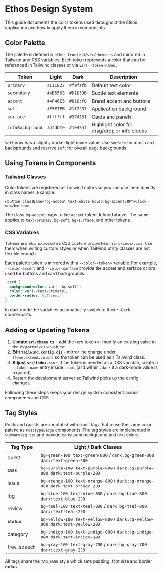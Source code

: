 # Ethos Design System

This guide documents the color tokens used throughout the Ethos application and how to apply them in components.

## Color Palette

The palette is defined in `ethos-frontend/src/theme.ts` and mirrored in Tailwind and CSS variables. Each token represents a color that can be referenced in Tailwind classes or via `var(--token-name)`.

| Token | Light | Dark | Description |
| ----- | ----- | ---- | ----------- |
| `primary` | `#111827` | `#f9fafb` | Default text color |
| `secondary` | `#4B5563` | `#D1D5DB` | Subtle text elements |
| `accent` | `#4F46E5` | `#818cf8` | Brand accent and buttons |
| `soft` | `#E5E7EB` | `#1f2937` | Application background |
| `surface` | `#ffffff` | `#374151` | Cards and panels |
| `infoBackground` | `#bfdbfe` | `#1e40af` | Highlight color for drag/drop or info blocks |

`soft` now has a slightly darker light mode value. Use `surface` for most card backgrounds and reserve `soft` for overall page backgrounds.

## Using Tokens in Components

### Tailwind Classes

Color tokens are registered as Tailwind colors so you can use them directly in class names. Example:

```tsx
<button className="bg-accent text-white hover:bg-accent/80">Click me</button>
```

The class `bg-accent` maps to the `accent` token defined above. The same applies to `text-primary`, `bg-soft`, `bg-surface`, and other tokens.

### CSS Variables

Tokens are also exposed as CSS custom properties in `src/index.css`. Use them when writing custom styles or when Tailwind utility classes are not flexible enough.

Each palette token is mirrored with a `--color-<token>` variable. For example,
`--color-accent` and `--color-surface` provide the accent and surface colors used
for buttons and card backgrounds.

```css
.card {
  background-color: var(--bg-soft);
  color: var(--text-primary);
  border-radius: 0.75rem;
}
```

In dark mode the variables automatically switch to their `*-Dark` counterparts.

## Adding or Updating Tokens

1. **Update `src/theme.ts`** – add the new token or modify an existing value in the exported `colors` object.
2. **Edit `tailwind.config.cjs`** – mirror the change under `theme.extend.colors` so the token can be used as a Tailwind class.
3. **Adjust `src/index.css`** – if the token is needed as a CSS variable, create a `--token-name` entry inside `:root` (and within `.dark` if a dark-mode value is required).
4. Restart the development server so Tailwind picks up the config changes.

Following these steps keeps your design system consistent across components and CSS.

## Tag Styles

Posts and quests are annotated with small tags that reuse the same color palette as `PostTypeBadge` components. The tag styles are implemented in `SummaryTag.tsx` and provide consistent background and text colors.

| Tag Type | Light / Dark Classes |
| -------- | ------------------- |
| quest | `bg-green-100 text-green-800` / `dark:bg-green-800 dark:text-green-200` |
| task | `bg-purple-100 text-purple-800` / `dark:bg-purple-800 dark:text-purple-200` |
| issue | `bg-orange-100 text-orange-800` / `dark:bg-orange-800 dark:text-orange-200` |
| log | `bg-blue-100 text-blue-800` / `dark:bg-blue-800 dark:text-blue-200` |
| review | `bg-teal-100 text-teal-800` / `dark:bg-teal-800 dark:text-teal-200` |
| status | `bg-yellow-100 text-yellow-800` / `dark:bg-yellow-800 dark:text-yellow-200` |
| category | `bg-indigo-100 text-indigo-800` / `dark:bg-indigo-800 dark:text-indigo-200` |
| free_speech | `bg-gray-100 text-gray-700` / `dark:bg-gray-700 dark:text-gray-200` |

All tags share the `TAG_BASE` style which sets padding, font size and border radius.

